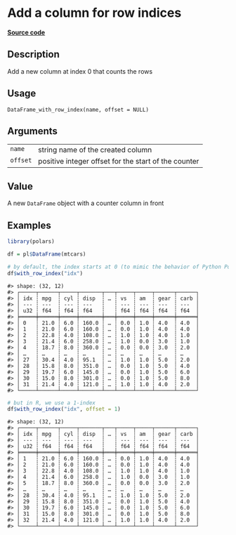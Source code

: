

# Add a column for row indices

[**Source code**](https://github.com/pola-rs/r-polars/tree/8387e0a88c6889e6449b053999aada405c241066/R/dataframe__frame.R#L315)

## Description

Add a new column at index 0 that counts the rows

## Usage

<pre><code class='language-R'>DataFrame_with_row_index(name, offset = NULL)
</code></pre>

## Arguments

<table>
<tr>
<td style="white-space: nowrap; font-family: monospace; vertical-align: top">
<code id="DataFrame_with_row_index_:_name">name</code>
</td>
<td>
string name of the created column
</td>
</tr>
<tr>
<td style="white-space: nowrap; font-family: monospace; vertical-align: top">
<code id="DataFrame_with_row_index_:_offset">offset</code>
</td>
<td>
positive integer offset for the start of the counter
</td>
</tr>
</table>

## Value

A new <code>DataFrame</code> object with a counter column in front

## Examples

``` r
library(polars)

df = pl$DataFrame(mtcars)

# by default, the index starts at 0 (to mimic the behavior of Python Polars)
df$with_row_index("idx")
```

    #> shape: (32, 12)
    #> ┌─────┬──────┬─────┬───────┬───┬─────┬─────┬──────┬──────┐
    #> │ idx ┆ mpg  ┆ cyl ┆ disp  ┆ … ┆ vs  ┆ am  ┆ gear ┆ carb │
    #> │ --- ┆ ---  ┆ --- ┆ ---   ┆   ┆ --- ┆ --- ┆ ---  ┆ ---  │
    #> │ u32 ┆ f64  ┆ f64 ┆ f64   ┆   ┆ f64 ┆ f64 ┆ f64  ┆ f64  │
    #> ╞═════╪══════╪═════╪═══════╪═══╪═════╪═════╪══════╪══════╡
    #> │ 0   ┆ 21.0 ┆ 6.0 ┆ 160.0 ┆ … ┆ 0.0 ┆ 1.0 ┆ 4.0  ┆ 4.0  │
    #> │ 1   ┆ 21.0 ┆ 6.0 ┆ 160.0 ┆ … ┆ 0.0 ┆ 1.0 ┆ 4.0  ┆ 4.0  │
    #> │ 2   ┆ 22.8 ┆ 4.0 ┆ 108.0 ┆ … ┆ 1.0 ┆ 1.0 ┆ 4.0  ┆ 1.0  │
    #> │ 3   ┆ 21.4 ┆ 6.0 ┆ 258.0 ┆ … ┆ 1.0 ┆ 0.0 ┆ 3.0  ┆ 1.0  │
    #> │ 4   ┆ 18.7 ┆ 8.0 ┆ 360.0 ┆ … ┆ 0.0 ┆ 0.0 ┆ 3.0  ┆ 2.0  │
    #> │ …   ┆ …    ┆ …   ┆ …     ┆ … ┆ …   ┆ …   ┆ …    ┆ …    │
    #> │ 27  ┆ 30.4 ┆ 4.0 ┆ 95.1  ┆ … ┆ 1.0 ┆ 1.0 ┆ 5.0  ┆ 2.0  │
    #> │ 28  ┆ 15.8 ┆ 8.0 ┆ 351.0 ┆ … ┆ 0.0 ┆ 1.0 ┆ 5.0  ┆ 4.0  │
    #> │ 29  ┆ 19.7 ┆ 6.0 ┆ 145.0 ┆ … ┆ 0.0 ┆ 1.0 ┆ 5.0  ┆ 6.0  │
    #> │ 30  ┆ 15.0 ┆ 8.0 ┆ 301.0 ┆ … ┆ 0.0 ┆ 1.0 ┆ 5.0  ┆ 8.0  │
    #> │ 31  ┆ 21.4 ┆ 4.0 ┆ 121.0 ┆ … ┆ 1.0 ┆ 1.0 ┆ 4.0  ┆ 2.0  │
    #> └─────┴──────┴─────┴───────┴───┴─────┴─────┴──────┴──────┘

``` r
# but in R, we use a 1-index
df$with_row_index("idx", offset = 1)
```

    #> shape: (32, 12)
    #> ┌─────┬──────┬─────┬───────┬───┬─────┬─────┬──────┬──────┐
    #> │ idx ┆ mpg  ┆ cyl ┆ disp  ┆ … ┆ vs  ┆ am  ┆ gear ┆ carb │
    #> │ --- ┆ ---  ┆ --- ┆ ---   ┆   ┆ --- ┆ --- ┆ ---  ┆ ---  │
    #> │ u32 ┆ f64  ┆ f64 ┆ f64   ┆   ┆ f64 ┆ f64 ┆ f64  ┆ f64  │
    #> ╞═════╪══════╪═════╪═══════╪═══╪═════╪═════╪══════╪══════╡
    #> │ 1   ┆ 21.0 ┆ 6.0 ┆ 160.0 ┆ … ┆ 0.0 ┆ 1.0 ┆ 4.0  ┆ 4.0  │
    #> │ 2   ┆ 21.0 ┆ 6.0 ┆ 160.0 ┆ … ┆ 0.0 ┆ 1.0 ┆ 4.0  ┆ 4.0  │
    #> │ 3   ┆ 22.8 ┆ 4.0 ┆ 108.0 ┆ … ┆ 1.0 ┆ 1.0 ┆ 4.0  ┆ 1.0  │
    #> │ 4   ┆ 21.4 ┆ 6.0 ┆ 258.0 ┆ … ┆ 1.0 ┆ 0.0 ┆ 3.0  ┆ 1.0  │
    #> │ 5   ┆ 18.7 ┆ 8.0 ┆ 360.0 ┆ … ┆ 0.0 ┆ 0.0 ┆ 3.0  ┆ 2.0  │
    #> │ …   ┆ …    ┆ …   ┆ …     ┆ … ┆ …   ┆ …   ┆ …    ┆ …    │
    #> │ 28  ┆ 30.4 ┆ 4.0 ┆ 95.1  ┆ … ┆ 1.0 ┆ 1.0 ┆ 5.0  ┆ 2.0  │
    #> │ 29  ┆ 15.8 ┆ 8.0 ┆ 351.0 ┆ … ┆ 0.0 ┆ 1.0 ┆ 5.0  ┆ 4.0  │
    #> │ 30  ┆ 19.7 ┆ 6.0 ┆ 145.0 ┆ … ┆ 0.0 ┆ 1.0 ┆ 5.0  ┆ 6.0  │
    #> │ 31  ┆ 15.0 ┆ 8.0 ┆ 301.0 ┆ … ┆ 0.0 ┆ 1.0 ┆ 5.0  ┆ 8.0  │
    #> │ 32  ┆ 21.4 ┆ 4.0 ┆ 121.0 ┆ … ┆ 1.0 ┆ 1.0 ┆ 4.0  ┆ 2.0  │
    #> └─────┴──────┴─────┴───────┴───┴─────┴─────┴──────┴──────┘
